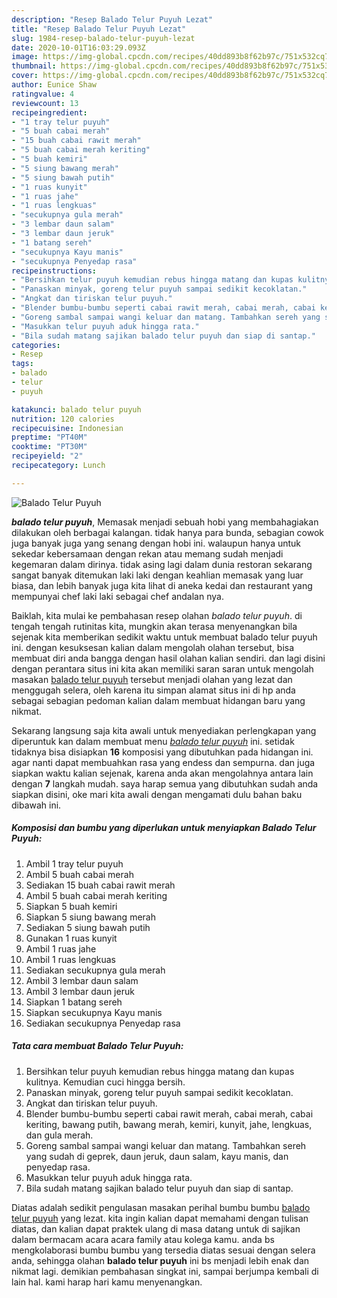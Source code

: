 ```yaml
---
description: "Resep Balado Telur Puyuh Lezat"
title: "Resep Balado Telur Puyuh Lezat"
slug: 1984-resep-balado-telur-puyuh-lezat
date: 2020-10-01T16:03:29.093Z
image: https://img-global.cpcdn.com/recipes/40dd893b8f62b97c/751x532cq70/balado-telur-puyuh-foto-resep-utama.jpg
thumbnail: https://img-global.cpcdn.com/recipes/40dd893b8f62b97c/751x532cq70/balado-telur-puyuh-foto-resep-utama.jpg
cover: https://img-global.cpcdn.com/recipes/40dd893b8f62b97c/751x532cq70/balado-telur-puyuh-foto-resep-utama.jpg
author: Eunice Shaw
ratingvalue: 4
reviewcount: 13
recipeingredient:
- "1 tray telur puyuh"
- "5 buah cabai merah"
- "15 buah cabai rawit merah"
- "5 buah cabai merah keriting"
- "5 buah kemiri"
- "5 siung bawang merah"
- "5 siung bawah putih"
- "1 ruas kunyit"
- "1 ruas jahe"
- "1 ruas lengkuas"
- "secukupnya gula merah"
- "3 lembar daun salam"
- "3 lembar daun jeruk"
- "1 batang sereh"
- "secukupnya Kayu manis"
- "secukupnya Penyedap rasa"
recipeinstructions:
- "Bersihkan telur puyuh kemudian rebus hingga matang dan kupas kulitnya. Kemudian cuci hingga bersih."
- "Panaskan minyak, goreng telur puyuh sampai sedikit kecoklatan."
- "Angkat dan tiriskan telur puyuh."
- "Blender bumbu-bumbu seperti cabai rawit merah, cabai merah, cabai keriting, bawang putih, bawang merah, kemiri, kunyit, jahe, lengkuas, dan gula merah."
- "Goreng sambal sampai wangi keluar dan matang. Tambahkan sereh yang sudah di geprek, daun jeruk, daun salam, kayu manis, dan penyedap rasa."
- "Masukkan telur puyuh aduk hingga rata."
- "Bila sudah matang sajikan balado telur puyuh dan siap di santap."
categories:
- Resep
tags:
- balado
- telur
- puyuh

katakunci: balado telur puyuh 
nutrition: 120 calories
recipecuisine: Indonesian
preptime: "PT40M"
cooktime: "PT30M"
recipeyield: "2"
recipecategory: Lunch

---
```



![Balado Telur Puyuh](https://img-global.cpcdn.com/recipes/40dd893b8f62b97c/751x532cq70/balado-telur-puyuh-foto-resep-utama.jpg)

<b><i>balado telur puyuh</i></b>, Memasak menjadi sebuah hobi yang membahagiakan dilakukan oleh berbagai kalangan. tidak hanya para bunda, sebagian cowok juga banyak juga yang senang dengan hobi ini. walaupun hanya untuk sekedar kebersamaan dengan rekan atau memang sudah menjadi kegemaran dalam dirinya. tidak asing lagi dalam dunia restoran sekarang sangat banyak ditemukan laki laki dengan keahlian memasak yang luar biasa, dan lebih banyak juga kita lihat di aneka kedai dan restaurant yang mempunyai chef laki laki sebagai chef andalan nya.

Baiklah, kita mulai ke pembahasan resep olahan <i>balado telur puyuh</i>. di tengah tengah rutinitas kita, mungkin akan terasa menyenangkan bila sejenak kita memberikan sedikit waktu untuk membuat balado telur puyuh ini. dengan kesuksesan kalian dalam mengolah olahan tersebut, bisa membuat diri anda bangga dengan hasil olahan kalian sendiri. dan lagi disini dengan perantara situs ini kita akan memiliki saran saran untuk mengolah masakan <u>balado telur puyuh</u> tersebut menjadi olahan yang lezat dan menggugah selera, oleh karena itu simpan alamat situs ini di hp anda sebagai sebagian pedoman kalian dalam membuat hidangan baru yang nikmat.




Sekarang langsung saja kita awali untuk menyediakan perlengkapan yang diperuntuk kan dalam membuat menu <u><i>balado telur puyuh</i></u> ini. setidak tidaknya bisa disiapkan <b>16</b> komposisi yang dibutuhkan pada hidangan ini. agar nanti dapat membuahkan rasa yang endess dan sempurna. dan juga siapkan waktu kalian sejenak, karena anda akan mengolahnya antara lain dengan <b>7</b> langkah mudah. saya harap semua yang dibutuhkan sudah anda siapkan disini, oke mari kita awali dengan mengamati dulu bahan baku dibawah ini.

<!--inarticleads1-->

##### Komposisi dan bumbu yang diperlukan untuk menyiapkan Balado Telur Puyuh:

1. Ambil 1 tray telur puyuh
1. Ambil 5 buah cabai merah
1. Sediakan 15 buah cabai rawit merah
1. Ambil 5 buah cabai merah keriting
1. Siapkan 5 buah kemiri
1. Siapkan 5 siung bawang merah
1. Sediakan 5 siung bawah putih
1. Gunakan 1 ruas kunyit
1. Ambil 1 ruas jahe
1. Ambil 1 ruas lengkuas
1. Sediakan secukupnya gula merah
1. Ambil 3 lembar daun salam
1. Ambil 3 lembar daun jeruk
1. Siapkan 1 batang sereh
1. Siapkan secukupnya Kayu manis
1. Sediakan secukupnya Penyedap rasa




<!--inarticleads2-->

##### Tata cara membuat Balado Telur Puyuh:

1. Bersihkan telur puyuh kemudian rebus hingga matang dan kupas kulitnya. Kemudian cuci hingga bersih.
1. Panaskan minyak, goreng telur puyuh sampai sedikit kecoklatan.
1. Angkat dan tiriskan telur puyuh.
1. Blender bumbu-bumbu seperti cabai rawit merah, cabai merah, cabai keriting, bawang putih, bawang merah, kemiri, kunyit, jahe, lengkuas, dan gula merah.
1. Goreng sambal sampai wangi keluar dan matang. Tambahkan sereh yang sudah di geprek, daun jeruk, daun salam, kayu manis, dan penyedap rasa.
1. Masukkan telur puyuh aduk hingga rata.
1. Bila sudah matang sajikan balado telur puyuh dan siap di santap.




Diatas adalah sedikit pengulasan masakan perihal bumbu bumbu <u>balado telur puyuh</u> yang lezat. kita ingin kalian dapat memahami dengan tulisan diatas, dan kalian dapat praktek ulang di masa datang untuk di sajikan dalam bermacam acara acara family atau kolega kamu. anda bs mengkolaborasi bumbu bumbu yang tersedia diatas sesuai dengan selera anda, sehingga olahan <b>balado telur puyuh</b> ini bs menjadi lebih enak dan nikmat lagi. demikian pembahasan singkat ini, sampai berjumpa kembali di lain hal. kami harap hari kamu menyenangkan.
